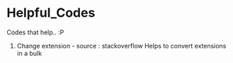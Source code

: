 # Helpful_Codes
Codes that help.. :P
1. Change extension -  source : stackoverflow
  Helps to convert extensions in a bulk
